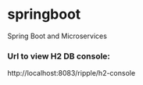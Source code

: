 # springboot
Spring Boot and Microservices


### Url to view H2 DB console:
http://localhost:8083/ripple/h2-console
